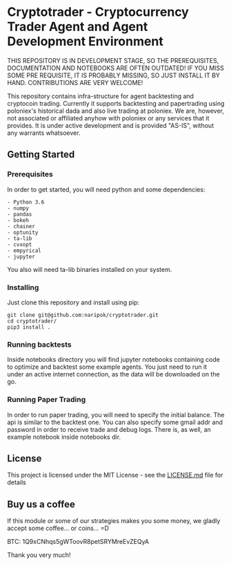 # Cryptotrader - Cryptocurrency Trader Agent and Agent Development Environment

THIS REPOSITORY IS IN DEVELOPMENT STAGE, SO THE PREREQUISITES, DOCUMENTATION AND NOTEBOOKS ARE OFTEN OUTDATED!
IF YOU MISS SOME PRE REQUISITE, IT IS PROBABLY MISSING, SO JUST INSTALL IT BY HAND.
CONTRIBUTIONS ARE VERY WELCOME!

This repository contains infra-structure for agent backtesting and cryptocoin trading.
Currently it supports backtesting and papertrading using poloniex's historical dada and also live trading at poloniex.
We are, however, not associated or affiliated anyhow with poloniex or any services that it provides.
It is under active development and is provided "AS-IS", without any warrants whatsoever.
## Getting Started
### Prerequisites

In order to get started, you will need python and some dependencies:

```
- Python 3.6
- numpy
- pandas
- bokeh
- chainer
- optunity
- ta-lib
- cvxopt
- empyrical
- jupyter
```

You also will need ta-lib binaries installed on your system.

### Installing

Just clone this repository and install using pip:
```
git clone git@github.com:naripok/cryptotrader.git
cd cryptotrader/
pip3 install .
```

### Running backtests
Inside notebooks directory you will find jupyter notebooks containing code to optimize and backtest some example agents. 
You just need to run it under an active internet connection, as the data will be downloaded on the go.

### Running Paper Trading
In order to run paper trading, you will need to specify the initial balance.
The api is similar to the backtest one. You can also specify some gmail addr and password in order to receive trade and debug logs.
There is, as well, an example notebook inside notebooks dir.

## License

This project is licensed under the MIT License - see the [LICENSE.md](LICENSE.md) file for details

## Buy us a coffee

If this module or some of our strategies makes you some money, we gladly accept some coffee... or coins... =D

BTC: 1Q9xCNhqs5gWToovR8petSRYMreEvZEQyA

Thank you very much!